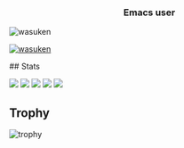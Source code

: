 <h3 align="center">Emacs user</h3>

<p align="left"> <img src="https://komarev.com/ghpvc/?username=wasuken&label=Profile%20views&color=0e75b6&style=flat" alt="wasuken" /> </p>

<p align="left"> <a href="https://github.com/ryo-ma/github-profile-trophy"><img src="https://github-profile-trophy.vercel.app/?username=wasuken" alt="wasuken" /></a> </p>## Stats

![](http://github-profile-summary-cards.vercel.app/api/cards/profile-details?username=wasuken&theme=gruvbox)
![](http://github-profile-summary-cards.vercel.app/api/cards/repos-per-language?username=wasuken&theme=gruvbox)
![](http://github-profile-summary-cards.vercel.app/api/cards/most-commit-language?username=wasuken&theme=gruvbox)
![](http://github-profile-summary-cards.vercel.app/api/cards/stats?username=wasuken&theme=gruvbox)
![](http://github-profile-summary-cards.vercel.app/api/cards/productive-time?username=wasuken&theme=gruvbox&utcOffset=9)

## Trophy

![trophy](https://github-profile-trophy.vercel.app/?username=wasuken&theme=gruvbox)
